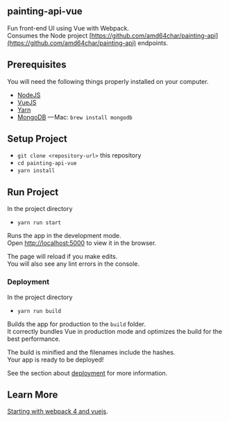 
## painting-api-vue

Fun front-end UI using Vue with Webpack.<br>
Consumes the Node project [https://github.com/amd64char/painting-api](https://github.com/amd64char/painting-api) endpoints.

## Prerequisites

You will need the following things properly installed on your computer.

* [NodeJS](https://nodejs.org/en/)
* [VueJS](https://vuejs.org/v2/guide/)
* [Yarn](https://yarnpkg.com/lang/en/docs/install/#mac-stable)
* [MongoDB](https://docs.mongodb.com/manual/administration/install-community/) — Mac: `brew install mongodb`

## Setup Project

* `git clone <repository-url>` this repository
* `cd painting-api-vue`
* `yarn install`

## Run Project

In the project directory

* `yarn run start`

Runs the app in the development mode.<br>
Open [http://localhost:5000](http://localhost:5000) to view it in the browser.

The page will reload if you make edits.<br>
You will also see any lint errors in the console.

### Deployment

In the project directory

* `yarn run build`

Builds the app for production to the `build` folder.<br>
It correctly bundles Vue in production mode and optimizes the build for the best performance.

The build is minified and the filenames include the hashes.<br>
Your app is ready to be deployed!

See the section about [deployment](https://vue-loader.vuejs.org/guide/hot-reload.html#usage) for more information.

## Learn More

[Starting with webpack 4 and vuejs](https://medium.com/@nupoor_neha/starting-with-webpack-4-and-vuejs-a-quick-start-tutorial-4a244410d55e).

